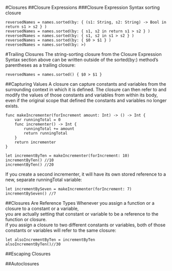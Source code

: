 #Closures
##Closure Expressions
###Closure Expression Syntax
sorting closure
```
reversedNames = names.sorted(by: { (s1: String, s2: String) -> Bool in return s1 > s2 } )
reversedNames = names.sorted(by: { s1, s2 in return s1 > s2 } )
reversedNames = names.sorted(by: { s1, s2 in s1 > s2 } )
reversedNames = names.sorted(by: { $0 > $1 } )
reversedNames = names.sorted(by: >)
```


#Trailing Closures
The string-sorting closure from the Closure Expression Syntax
section above can be written outside of the sorted(by:) method’s parentheses as a trailing closure:
```
reversedNames = names.sorted() { $0 > $1 }
```


##Capturing Values
A closure can capture constants and variables from the surrounding context in which it is defined. The closure can then refer to and modify the values of those constants and variables from within its body,
even if the original scope that defined the constants and variables no longer exists.


```
func makeIncrementer(forIncrement amount: Int) -> () -> Int {
    var runningTotal = 0
    func incrementer() -> Int {
        runningTotal += amount
        return runningTotal
    }
    return incrementer
}

let incrementByTen = makeIncrementer(forIncrement: 10)
incrementByTen() //10
incrementByTen() //20
```
If you create a second incrementer, it will have its own stored reference to a new, separate runningTotal variable:
```
let incrementBySeven = makeIncrementer(forIncrement: 7)
incrementBySeven() //7
```


##Closures Are Reference Types
Whenever you assign a function or a closure to a constant or a variable,  
you are actually setting that constant or variable to be a reference to the function or closure.  
if you assign a closure to two different constants or variables, both of those constants or variables will refer to the same closure:
```
let alsoIncrementByTen = incrementByTen
alsoIncrementByTen()//30
```
##Escaping Closures


##Autoclosures

